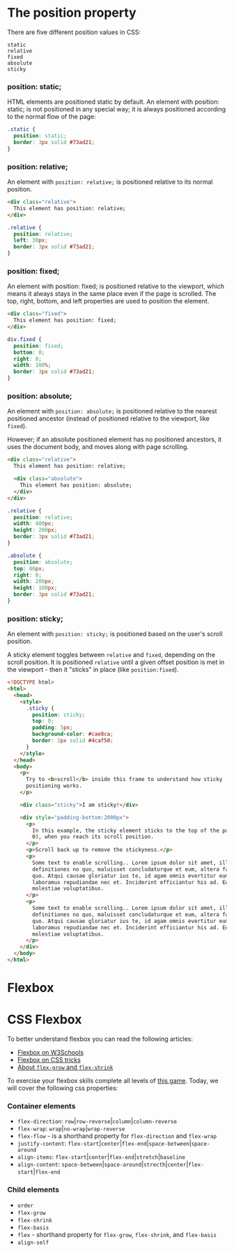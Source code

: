 # The position property

There are five different position values in CSS:

```
static
relative
fixed
absolute
sticky
```

### position: static;

HTML elements are positioned static by default.
An element with position: static; is not positioned in any special way; it is always positioned according to the normal flow of the page:

```css
.static {
  position: static;
  border: 3px solid #73ad21;
}
```

### position: relative;

An element with `position: relative;` is positioned relative to its normal position.

```html
<div class="relative">
  This element has position: relative;
</div>
```

```css
.relative {
  position: relative;
  left: 30px;
  border: 3px solid #73ad21;
}
```

### position: fixed;

An element with position: fixed; is positioned relative to the viewport, which means it always stays in the same place even if the page is scrolled. The top, right, bottom, and left properties are used to position the element.

```html
<div class="fixed">
  This element has position: fixed;
</div>
```

```css
div.fixed {
  position: fixed;
  bottom: 0;
  right: 0;
  width: 100%;
  border: 3px solid #73ad21;
}
```

### position: absolute;

An element with `position: absolute;` is positioned relative to the nearest positioned ancestor (instead of positioned relative to the viewport, like `fixed`).

However; if an absolute positioned element has no positioned ancestors, it uses the document body, and moves along with page scrolling.

```html
<div class="relative">
  This element has position: relative;

  <div class="absolute">
    This element has position: absolute;
  </div>
</div>
```

```css
.relative {
  position: relative;
  width: 400px;
  height: 200px;
  border: 3px solid #73ad21;
}

.absolute {
  position: absolute;
  top: 80px;
  right: 0;
  width: 200px;
  height: 100px;
  border: 3px solid #73ad21;
}
```

### position: sticky;

An element with `position: sticky;` is positioned based on the user's scroll position.

A sticky element toggles between `relative` and `fixed`, depending on the scroll position. It is positioned `relative` until a given offset position is met in the viewport - then it "sticks" in place (like `position:fixed`).

```html
<!DOCTYPE html>
<html>
  <head>
    <style>
      .sticky {
        position: sticky;
        top: 0;
        padding: 5px;
        background-color: #cae8ca;
        border: 2px solid #4caf50;
      }
    </style>
  </head>
  <body>
    <p>
      Try to <b>scroll</b> inside this frame to understand how sticky
      positioning works.
    </p>

    <div class="sticky">I am sticky!</div>

    <div style="padding-bottom:2000px">
      <p>
        In this example, the sticky element sticks to the top of the page (top:
        0), when you reach its scroll position.
      </p>
      <p>Scroll back up to remove the stickyness.</p>
      <p>
        Some text to enable scrolling.. Lorem ipsum dolor sit amet, illum
        definitiones no quo, maluisset concludaturque et eum, altera fabulas ut
        quo. Atqui causae gloriatur ius te, id agam omnis evertitur eum. Affert
        laboramus repudiandae nec et. Inciderint efficiantur his ad. Eum no
        molestiae voluptatibus.
      </p>
      <p>
        Some text to enable scrolling.. Lorem ipsum dolor sit amet, illum
        definitiones no quo, maluisset concludaturque et eum, altera fabulas ut
        quo. Atqui causae gloriatur ius te, id agam omnis evertitur eum. Affert
        laboramus repudiandae nec et. Inciderint efficiantur his ad. Eum no
        molestiae voluptatibus.
      </p>
    </div>
  </body>
</html>
```

# Flexbox

# CSS Flexbox

To better understand flexbox you can read the following articles:

- [Flexbox on W3Schools](https://www.w3schools.com/css/css3_flexbox.asp)
- [Flexbox on CSS tricks](https://css-tricks.com/snippets/css/a-guide-to-flexbox/)
- [About `flex-grow` and `flex-shrink`](https://medium.com/@tiffnogueira/understanding-flex-shrink-flex-grow-and-flex-basis-and-using-these-properties-to-their-full-e4b4afd2c930)

To exercise your flexbox skills complete all levels of [this game](https://flexboxfroggy.com).
Today, we will cover the following css properties:

### Container elements

- `flex-direction`: `row`|`row-reverse`|`column`|`column-reverse`
- `flex-wrap`: `wrap`|`no-wrap`|`wrap-reverse`
- `flex-flow` - is a shorthand property for `flex-direction` and `flex-wrap`
- `justify-content`: `flex-start`|`center`|`flex-end`|`space-between`|`space-around`
- `align-items`: `flex-start`|`center`|`flex-end`|`stretch`|`baseline`
- `align-content`: `space-between`|`space-around`|`strecth`|`center`|`flex-start`|`flex-end`

### Child elements

- `order`
- `flex-grow`
- `flex-shrink`
- `flex-basis`
- `flex` - shorthand property for `flex-grow`, `flex-shrink`, and `flex-basis`
- `align-self`
